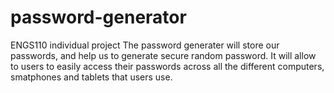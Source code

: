 # password-generator
ENGS110 individual project
The password generater will store our passwords, and help us to generate secure random password. It will allow to users to easily access their passwords across all the different computers, smatphones and tablets that users use.
